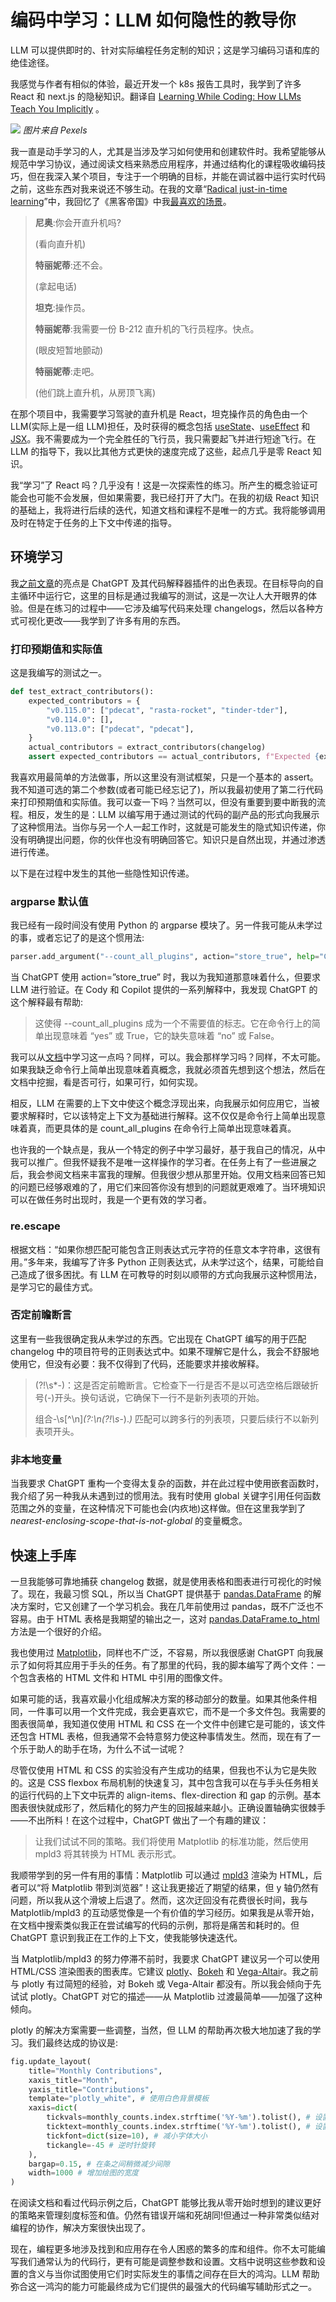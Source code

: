 # 编码中学习：LLM 如何隐性的教导你

LLM 可以提供即时的、针对实际编程任务定制的知识；这是学习编码习语和库的绝佳途径。

我感觉与作者有相似的体验，最近开发一个 k8s 报告工具时，我学到了许多 React 和 next.js 的隐秘知识。翻译自 [Learning While Coding: How LLMs Teach You Implicitly](https://thenewstack.io/learning-while-coding-how-llms-teach-you-implicitly/) 。

![](https://cdn.thenewstack.io/media/2023/09/5682e1b8-pexels-somchai-kongkamsri-104757-1-1024x594.jpg)
*图片来自 Pexels*

我一直是动手学习的人，尤其是当涉及学习如何使用和创建软件时。我希望能够从规范中学习协议，通过阅读文档来熟悉应用程序，并通过结构化的课程吸收编码技巧，但在我深入某个项目，专注于一个明确的目标，并能在调试器中运行实时代码之前，这些东西对我来说还不够生动。在我的文章“[Radical just-in-time learning](https://blog.jonudell.net/2023/06/14/radical-just-in-time-learning/)”中，我回忆了《黑客帝国》中我[最喜欢的场景](https://www.youtube.com/watch?v=SoAk7zBTrvo)。

> **尼奥**:你会开直升机吗?
> 
> (看向直升机)
> 
> **特丽妮蒂**:还不会。
> 
> (拿起电话)
> 
> **坦克**:操作员。
> 
> **特丽妮蒂**:我需要一份 B-212 直升机的飞行员程序。快点。
> 
> (眼皮短暂地颤动)
> 
> **特丽妮蒂**:走吧。
>
> (他们跳上直升机，从房顶飞离)

在那个项目中，我需要学习驾驶的直升机是 React，坦克操作员的角色由一个 LLM(实际上是一组 LLM)担任，及时获得的概念包括 [useState](https://react.dev/reference/react/useState)、[useEffect](https://react.dev/reference/react/useEffect) 和 [JSX](https://react.dev/learn/writing-markup-with-jsx)。我不需要成为一个完全胜任的飞行员，我只需要起飞并进行短途飞行。在 LLM 的指导下，我以比其他方式更快的速度完成了这些，起点几乎是零 React 知识。

我“学习”了 React 吗？几乎没有！这是一次探索性的练习。所产生的概念验证可能会也可能不会发展，但如果需要，我已经打开了大门。在我的初级 React 知识的基础上，我将进行后续的迭代，知道文档和课程不是唯一的方式。我将能够调用及时在特定于任务的上下文中传递的指导。

## 环境学习

我[之前文章](https://yylives.cc/2023/09/10/test-driven-development-with-llms-never-trust-always-verify/)的亮点是 ChatGPT 及其代码解释器插件的出色表现。在目标导向的自主循环中运行它，这里的目标是通过我编写的测试，这是一次让人大开眼界的体验。但是在练习的过程中——它涉及编写代码来处理 changelogs，然后以各种方式可视化更改——我学到了许多有用的东西。

### 打印预期值和实际值

这是我编写的测试之一。

```python
def test_extract_contributors():
    expected_contributors = {
        "v0.115.0": ["pdecat", "rasta-rocket", "tinder-tder"],
        "v0.114.0": [],
        "v0.113.0": ["pdecat", "pdecat"], 
    }
    actual_contributors = extract_contributors(changelog)
    assert expected_contributors == actual_contributors, f"Expected {expected_contributors}, got {actual_contributors}"
```

我喜欢用最简单的方法做事，所以这里没有测试框架，只是一个基本的 assert。我不知道可选的第二个参数(或者可能已经忘记了)，所以我最初使用了第二行代码来打印预期值和实际值。我可以查一下吗？当然可以，但没有重要到要中断我的流程。相反，发生的是：LLM 以编写用于通过测试的代码的副产品的形式向我展示了这种惯用法。当你与另一个人一起工作时，这就是可能发生的隐式知识传递，你没有明确提出问题，你的伙伴也没有明确回答它。知识只是自然出现，并通过渗透进行传递。

以下是在过程中发生的其他一些隐性知识传递。

### argparse 默认值

我已经有一段时间没有使用 Python 的 argparse 模块了。另一件我可能从未学过的事，或者忘记了的是这个惯用法:

```python
parser.add_argument("--count_all_plugins", action="store_true", help="Count all plugins")
```

当 ChatGPT 使用 action=”store_true” 时，我以为我知道那意味着什么，但要求 LLM 进行验证。在 Cody 和 Copilot 提供的一系列解释中，我发现 ChatGPT 的这个解释最有帮助:

> 这使得 --count_all_plugins 成为一个不需要值的标志。它在命令行上的简单出现意味着 “yes” 或 True，它的缺失意味着 “no” 或 False。

我可以从[文档](https://docs.python.org/3/library/argparse.html#action)中学习这一点吗？同样，可以。我会那样学习吗？同样，不太可能。如果我缺乏命令行上简单出现意味着真概念，我就必须首先想到这个想法，然后在文档中挖掘，看是否可行，如果可行，如何实现。

相反，LLM 在需要的上下文中使这个概念浮现出来，向我展示如何应用它，当被要求解释时，它以该特定上下文为基础进行解释。这不仅仅是命令行上简单出现意味着真，而更具体的是 count_all_plugins 在命令行上简单出现意味着真。

也许我的一个缺点是，我从一个特定的例子中学习最好，基于我自己的情况，从中我可以推广。但我怀疑我不是唯一这样操作的学习者。在任务上有了一些进展之后，我会参阅文档来丰富我的理解。但我很少想从那里开始。仅用文档来回答已知的问题已经够艰难的了，用它们来回答你没有想到的问题就更艰难了。当环境知识可以在做任务时出现时，我是一个更有效的学习者。

### re.escape

根据文档：“如果你想匹配可能包含正则表达式元字符的任意文本字符串，这很有用。”多年来，我编写了许多 Python 正则表达式，从未学过这个，结果，可能给自己造成了很多困扰。有 LLM 在可教导的时刻以顺带的方式向我展示这种惯用法，是学习它的最佳方式。

### 否定前瞻断言

这里有一些我很确定我从未学过的东西。它出现在 ChatGPT 编写的用于匹配 changelog 中的项目符号的正则表达式中。如果不理解它是什么，我会不舒服地使用它，但没有必要：我不仅得到了代码，还能要求并接收解释。

> (?!\s*-)：这是否定前瞻断言。它检查下一行是否不是以可选空格后跟破折号(-)开头。换句话说，它确保下一行不是新列表项的开始。
>
> 组合-\s[^\n]*(?:\n(?!\s*-).*)* 匹配可以跨多行的列表项，只要后续行不以新列表项开头。

### 非本地变量

当我要求 ChatGPT 重构一个变得太复杂的函数，并在此过程中使用嵌套函数时，我介绍了另一种我从未遇到过的惯用法。我有时使用 global 关键字引用任何函数范围之外的变量，在这种情况下可能也会(内疚地)这样做。但在这里我学到了  *nearest-enclosing-scope-that-is-not-global* 的变量概念。

## 快速上手库

一旦我能够可靠地捕获 changelog 数据，就是使用表格和图表进行可视化的时候了。现在，我最习惯 SQL，所以当 ChatGPT 提供基于 [pandas.DataFrame](https://pandas.pydata.org/docs/reference/api/pandas.DataFrame.html) 的解决方案时，它又创建了一个学习机会。我在几年前使用过 pandas，既不广泛也不容易。由于 HTML 表格是我期望的输出之一，这对 [pandas.DataFrame.to_html](https://pandas.pydata.org/docs/reference/api/pandas.DataFrame.to_html.html) 方法是一个很好的介绍。

我也使用过 [Matplotlib](https://matplotlib.org/)，同样也不广泛，不容易，所以我很感谢 ChatGPT 向我展示了如何将其应用于手头的任务。有了那里的代码，我的脚本编写了两个文件：一个包含表格的 HTML 文件和 HTML 中引用的图像文件。

如果可能的话，我喜欢最小化组成解决方案的移动部分的数量。如果其他条件相同，一件事可以用一个文件完成，我会更喜欢它，而不是一个多文件包。我需要的图表很简单，我知道仅使用 HTML 和 CSS 在一个文件中创建它是可能的，该文件还包含 HTML 表格，但我通常不会特意努力使这种事情发生。然而，现在有了一个乐于助人的助手在场，为什么不试一试呢？

尽管仅使用 HTML 和 CSS 的实验没有产生成功的结果，但我也不认为它是失败的。这是 CSS flexbox 布局机制的快速复习，其中包含我可以在与手头任务相关的运行代码的上下文中玩弄的 align-items、flex-direction 和 gap 的示例。基本图表很快就成形了，然后精化的努力产生的回报越来越小。正确设置轴确实很棘手——不出所料！在这个过程中，ChatGPT 做出了一个有趣的建议：

> 让我们试试不同的策略。我们将使用 Matplotlib 的标准功能，然后使用 mpld3 将其转换为 HTML 表示形式。

我顺带学到的另一件有用的事情：Matplotlib 可以通过 [mpld3](https://mpld3.github.io/) 渲染为 HTML，后者可以“将 Matplotlib 带到浏览器”！这让我更接近了期望的结果，但 y 轴仍然有问题，所以我从这个滑坡上后退了。然而，这次迂回没有花费很长时间，我与 Matplotlib/mpld3 的互动感觉像是一个有价值的学习经历。如果我是从零开始，在文档中搜索类似我正在尝试编写的代码的示例，那将是痛苦和耗时的。但 ChatGPT 意识到我正在工作的上下文，使我能够快速迭代。

当 Matplotlib/mpld3 的努力停滞不前时，我要求 ChatGPT 建议另一个可以使用 HTML/CSS 渲染图表的图表库。它建议 [plotly](https://plotly.com/)、[Bokeh](http://bokeh.org/) 和 [Vega-Altai](https://altair-viz.github.io/)r。我之前与 plotly 有过简短的经验，对 Bokeh 或 Vega-Altair 都没有。所以我会倾向于先试试 plotly。ChatGPT 对它的描述——从 Matplotlib 过渡最简单——加强了这种倾向。

plotly 的解决方案需要一些调整，当然，但 LLM 的帮助再次极大地加速了我的学习。我们最终达成的协议是:

```python
fig.update_layout(
    title="Monthly Contributions",
    xaxis_title="Month",
    yaxis_title="Contributions",
    template="plotly_white", # 使用白色背景模板
    xaxis=dict(
        tickvals=monthly_counts.index.strftime('%Y-%m').tolist(), # 设置刻度位置
        ticktext=monthly_counts.index.strftime('%Y-%m').tolist(), # 设置刻度标签
        tickfont=dict(size=10), # 减小字体大小 
        tickangle=-45 # 逆时针旋转
    ),
    bargap=0.15, # 在条之间稍微减少间隙
    width=1000 # 增加绘图的宽度
)
```

在阅读文档和看过代码示例之后，ChatGPT 能够比我从零开始时想到的建议更好的策略来管理刻度标签和值。仍然有错误开端和死胡同!但通过一种非常类似结对编程的协作，解决方案很快出现了。

现在，编程更多地涉及找到和应用存在令人困惑的繁多的库和组件。你不太可能编写我们通常认为的代码行，更有可能是调整参数和设置。文档中说明这些参数和设置的含义与当你试图使用它们时实际发生的事情之间存在巨大的鸿沟。LLM 帮助弥合这一鸿沟的能力可能最终成为它们提供的最强大的代码编写辅助形式之一。
